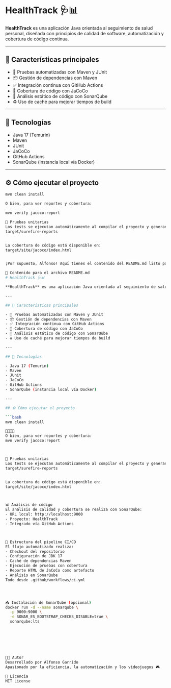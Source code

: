 # HealthTrack 🩺📊

**HealthTrack** es una aplicación Java orientada al seguimiento de salud personal, diseñada con principios de calidad de software, automatización y cobertura de código continua.

---

## 🚀 Características principales

- 🧪 Pruebas automatizadas con Maven y JUnit
- 📦 Gestión de dependencias con Maven
- ✅ Integración continua con GitHub Actions
- 🎯 Cobertura de código con JaCoCo
- 🧠 Análisis estático de código con SonarQube
- ♻️ Uso de caché para mejorar tiempos de build

---

## 🔧 Tecnologías

- Java 17 (Temurin)
- Maven
- JUnit
- JaCoCo
- GitHub Actions
- SonarQube (instancia local vía Docker)

---

## ⚙️ Cómo ejecutar el proyecto

```bash
mvn clean install

O bien, para ver reportes y cobertura:

mvn verify jacoco:report

🧪 Pruebas unitarias
Los tests se ejecutan automáticamente al compilar el proyecto y generan reportes en:
target/surefire-reports


La cobertura de código está disponible en:
target/site/jacoco/index.html


¡Por supuesto, Alfonso! Aquí tienes el contenido del README.md listo para guardar como archivo:

📄 Contenido para el archivo README.md
# HealthTrack 🩺📊

**HealthTrack** es una aplicación Java orientada al seguimiento de salud personal, diseñada con principios de calidad de software, automatización y cobertura de código continua.

---

## 🚀 Características principales

- 🧪 Pruebas automatizadas con Maven y JUnit
- 📦 Gestión de dependencias con Maven
- ✅ Integración continua con GitHub Actions
- 🎯 Cobertura de código con JaCoCo
- 🧠 Análisis estático de código con SonarQube
- ♻️ Uso de caché para mejorar tiempos de build

---

## 🔧 Tecnologías

- Java 17 (Temurin)
- Maven
- JUnit
- JaCoCo
- GitHub Actions
- SonarQube (instancia local vía Docker)

---

## ⚙️ Cómo ejecutar el proyecto

```bash
mvn clean install


O bien, para ver reportes y cobertura:
mvn verify jacoco:report



🧪 Pruebas unitarias
Los tests se ejecutan automáticamente al compilar el proyecto y generan reportes en:
target/surefire-reports


La cobertura de código está disponible en:
target/site/jacoco/index.html



📊 Análisis de código
El análisis de calidad y cobertura se realiza con SonarQube:
- URL local: http://localhost:9000
- Proyecto: HealthTrack
- Integrado vía GitHub Actions



📂 Estructura del pipeline CI/CD
El flujo automatizado realiza:
- Checkout del repositorio
- Configuración de JDK 17
- Caché de dependencias Maven
- Ejecución de pruebas con cobertura
- Reporte HTML de JaCoCo como artefacto
- Análisis en SonarQube
Todo desde .github/workflows/ci.yml




📥 Instalación de SonarQube (opcional)
docker run -d --name sonarqube \
  -p 9000:9000 \
  -e SONAR_ES_BOOTSTRAP_CHECKS_DISABLE=true \
  sonarqube:lts







🧑‍💻 Autor
Desarrollado por Alfonso Garrido
Apasionado por la eficiencia, la automatización y los videojuegos 🎮

📄 Licencia
MIT License
